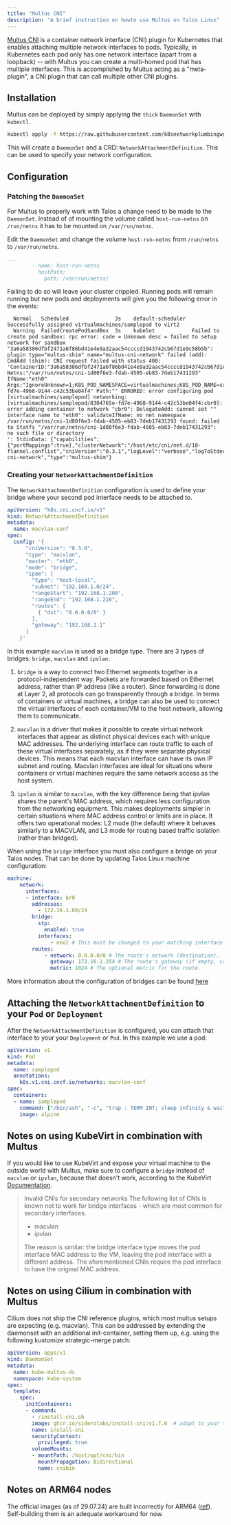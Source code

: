 ```yaml
---
title: "Multus CNI"
description: "A brief instruction on howto use Multus on Talos Linux"
---
```


[Multus CNI](https://github.com/k8snetworkplumbingwg/multus-cni) is a container network interface (CNI) plugin for Kubernetes that enables attaching multiple network interfaces to pods.
Typically, in Kubernetes each pod only has one network interface (apart from a loopback) -- with Multus you can create a multi-homed pod that has multiple interfaces.
This is accomplished by Multus acting as a "meta-plugin", a CNI plugin that can call multiple other CNI plugins.

## Installation

Multus can be deployed by simply applying the `thick` `DaemonSet` with `kubectl`.

```bash
kubectl apply -f https://raw.githubusercontent.com/k8snetworkplumbingwg/multus-cni/master/deployments/multus-daemonset-thick.yml
```

This will create a `DaemonSet` and a CRD: `NetworkAttachmentDefinition`.
This can be used to specify your network configuration.

## Configuration

### Patching the `DaemonSet`

For Multus to properly work with Talos a change need to be made to the `DaemonSet`.
Instead of of mounting the volume called `host-run-netns` on `/run/netns` it has to be mounted on `/var/run/netns`.

Edit the `DaemonSet` and change the volume `host-run-netns` from `/run/netns` to `/var/run/netns`.

```yaml
...
        - name: host-run-netns
          hostPath:
            path: /var/run/netns/
```

Failing to do so will leave your cluster crippled.
Running pods will remain running but new pods and deployments will give you the following error in the events:

```text
  Normal   Scheduled               3s    default-scheduler  Successfully assigned virtualmachines/samplepod to virt2
  Warning  FailedCreatePodSandBox  3s    kubelet            Failed to create pod sandbox: rpc error: code = Unknown desc = failed to setup network for sandbox "3a6a58386dfbf2471a6f86bd41e4e9a32aac54ccccd1943742cb67d1e9c58b5b": plugin type="multus-shim" name="multus-cni-network" failed (add): CmdAdd (shim): CNI request failed with status 400: 'ContainerID:"3a6a58386dfbf2471a6f86bd41e4e9a32aac54ccccd1943742cb67d1e9c58b5b" Netns:"/var/run/netns/cni-1d80f6e3-fdab-4505-eb83-7deb17431293" IfName:"eth0" Args:"IgnoreUnknown=1;K8S_POD_NAMESPACE=virtualmachines;K8S_POD_NAME=samplepod;K8S_POD_INFRA_CONTAINER_ID=3a6a58386dfbf2471a6f86bd41e4e9a32aac54ccccd1943742cb67d1e9c58b5b;K8S_POD_UID=8304765e-fd7e-4968-9144-c42c53be04f4" Path:"" ERRORED: error configuring pod [virtualmachines/samplepod] networking: [virtualmachines/samplepod/8304765e-fd7e-4968-9144-c42c53be04f4:cbr0]: error adding container to network "cbr0": DelegateAdd: cannot set "" interface name to "eth0": validateIfName: no net namespace /var/run/netns/cni-1d80f6e3-fdab-4505-eb83-7deb17431293 found: failed to Statfs "/var/run/netns/cni-1d80f6e3-fdab-4505-eb83-7deb17431293": no such file or directory
': StdinData: {"capabilities":{"portMappings":true},"clusterNetwork":"/host/etc/cni/net.d/10-flannel.conflist","cniVersion":"0.3.1","logLevel":"verbose","logToStderr":true,"name":"multus-cni-network","type":"multus-shim"}
```

### Creating your `NetworkAttachmentDefinition`

The `NetworkAttachmentDefinition` configuration is used to define your bridge where your second pod interface needs to be attached to.

```yaml
apiVersion: "k8s.cni.cncf.io/v1"
kind: NetworkAttachmentDefinition
metadata:
  name: macvlan-conf
spec:
  config: '{
      "cniVersion": "0.3.0",
      "type": "macvlan",
      "master": "eth0",
      "mode": "bridge",
      "ipam": {
        "type": "host-local",
        "subnet": "192.168.1.0/24",
        "rangeStart": "192.168.1.200",
        "rangeEnd": "192.168.1.216",
        "routes": [
          { "dst": "0.0.0.0/0" }
        ],
        "gateway": "192.168.1.1"
      }
    }'
```

In this example `macvlan` is used as a bridge type.
There are 3 types of bridges: `bridge`, `macvlan` and `ipvlan`:

1. `bridge` is a way to connect two Ethernet segments together in a protocol-independent way.
   Packets are forwarded based on Ethernet address, rather than IP address (like a router).
   Since forwarding is done at Layer 2, all protocols can go transparently through a bridge.
   In terms of containers or virtual machines, a bridge can also be used to connect the virtual interfaces of each container/VM to the host network, allowing them to communicate.

2. `macvlan` is a driver that makes it possible to create virtual network interfaces that appear as distinct physical devices each with unique MAC addresses.
  The underlying interface can route traffic to each of these virtual interfaces separately, as if they were separate physical devices.
  This means that each macvlan interface can have its own IP subnet and routing.
  Macvlan interfaces are ideal for situations where containers or virtual machines require the same network access as the host system.

3. `ipvlan` is similar to `macvlan`, with the key difference being that ipvlan shares the parent's MAC address, which requires less configuration from the networking equipment.
   This makes deployments simpler in certain situations where MAC address control or limits are in place.
   It offers two operational modes: L2 mode (the default) where it behaves similarly to a MACVLAN, and L3 mode for routing based traffic isolation (rather than bridged).

When using the `bridge` interface you must also configure a bridge on your Talos nodes.
That can be done by updating Talos Linux machine configuration:

```yaml
machine:
    network:
      interfaces:
      - interface: br0
        addresses:
          - 172.16.1.60/24
        bridge:
          stp:
            enabled: true
          interfaces:
              - eno1 # This must be changed to your matching interface name
        routes:
            - network: 0.0.0.0/0 # The route's network (destination).
              gateway: 172.16.1.254 # The route's gateway (if empty, creates link scope route).
              metric: 1024 # The optional metric for the route.
```

More information about the configuration of bridges can be found [here](https://github.com/k8snetworkplumbingwg/multus-cni/tree/master/docs)

## Attaching the `NetworkAttachmentDefinition` to your `Pod` or `Deployment`

After the `NetworkAttachmentDefinition` is configured, you can attach that interface to your your `Deployment` or `Pod`.
In this example we use a pod:

```yaml
apiVersion: v1
kind: Pod
metadata:
  name: samplepod
  annotations:
    k8s.v1.cni.cncf.io/networks: macvlan-conf
spec:
  containers:
  - name: samplepod
    command: ["/bin/ash", "-c", "trap : TERM INT; sleep infinity & wait"]
    image: alpine
```

## Notes on using KubeVirt in combination with Multus

If you would like to use KubeVirt and expose your virtual machine to the outside world with Multus, make sure to configure a `bridge` instead of `macvlan` or `ipvlan`, because that doesn't work, according to the KubeVirt [Documentation](https://kubevirt.io/user-guide/virtual_machines/interfaces_and_networks/#invalid-cnis-for-secondary-networks).

> Invalid CNIs for secondary networks
> The following list of CNIs is known not to work for bridge interfaces - which are most common for secondary interfaces.
>
> * macvlan
> * ipvlan
>
> The reason is similar: the bridge interface type moves the pod interface MAC address to the VM, leaving the pod interface with a different address.
> The aforementioned CNIs require the pod interface to have the original MAC address.

## Notes on using Cilium in combination with Multus

Cilium does not ship the CNI reference plugins, which most multus setups are expecting (e.g. macvlan).
This can be addressed by extending the daemonset with an additional init-container, setting them up, e.g. using the following kustomize strategic-merge patch:

```yaml
apiVersion: apps/v1
kind: DaemonSet
metadata:
  name: kube-multus-ds
  namespace: kube-system
spec:
  template:
    spec:
      initContainers:
      - command:
        - /install-cni.sh
        image: ghcr.io/siderolabs/install-cni:v1.7.0  # adapt to your talos version
        name: install-cni
        securityContext:
          privileged: true
        volumeMounts:
        - mountPath: /host/opt/cni/bin
          mountPropagation: Bidirectional
          name: cnibin
```

## Notes on ARM64 nodes

The official images (as of 29.07.24) are built incorrectly for ARM64 ([ref](https://github.com/k8snetworkplumbingwg/multus-cni/issues/1251)).
Self-building them is an adequate workaround for now.
